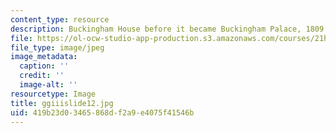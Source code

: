 ```yaml
---
content_type: resource
description: Buckingham House before it became Buckingham Palace, 1809.
file: https://ol-ocw-studio-app-production.s3.amazonaws.com/courses/21h-342-the-royal-family-fall-2003/419b23d03465868df2a9e4075f41546b_ggiiislide12.jpg
file_type: image/jpeg
image_metadata:
  caption: ''
  credit: ''
  image-alt: ''
resourcetype: Image
title: ggiiislide12.jpg
uid: 419b23d0-3465-868d-f2a9-e4075f41546b
---
```

